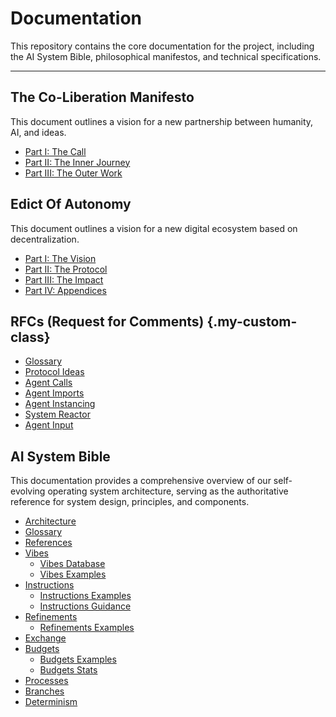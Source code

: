 # Documentation

This repository contains the core documentation for the project, including the AI System Bible, philosophical manifestos, and technical specifications.

---

## The Co-Liberation Manifesto

This document outlines a vision for a new partnership between humanity, AI, and ideas.

- [Part I: The Call](./manifesto/01_call.md)
- [Part II: The Inner Journey](./manifesto/02_inner_journey.md)
- [Part III: The Outer Work](./manifesto/03_outer_work.md)

## Edict Of Autonomy

This document outlines a vision for a new digital ecosystem based on decentralization.

- [Part I: The Vision](./edict/01_vision.md)
- [Part II: The Protocol](./edict/02_protocol.md)
- [Part III: The Impact](./edict/03_impact.md)
- [Part IV: Appendices](./edict/04_appendices.md)

## RFCs (Request for Comments) {.my-custom-class}

- [Glossary](./rfc/00_glossary.md)
- [Protocol Ideas](./rfc/01_protocol_ideas.md)
- [Agent Calls](./rfc/02_agent_calls.md)
- [Agent Imports](./rfc/03_agent_imports.md)
- [Agent Instancing](./rfc/04_agent_instancing.md)
- [System Reactor](./rfc/05_system_reactor.md)
- [Agent Input](./rfc/06_agent_input.md)

## AI System Bible

This documentation provides a comprehensive overview of our self-evolving operating system architecture, serving as the authoritative reference for system design, principles, and components.

- [Architecture](./blueprint/00_architecture.md)
- [Glossary](./blueprint/00_glossary.md)
- [References](./blueprint/00_references.md)
- [Vibes](./blueprint/01_vibes.md)
  - [Vibes Database](./blueprint/01_vibes_database.md)
  - [Vibes Examples](./blueprint/01_vibes_examples.md)
- [Instructions](./blueprint/02_instructions.md)
  - [Instructions Examples](./blueprint/02_instructions_examples.md)
  - [Instructions Guidance](./blueprint/02_instructions_guidance.md)
- [Refinements](./blueprint/04_refinements.md)
  - [Refinements Examples](./blueprint/04_refinements_examples.md)
- [Exchange](./blueprint/05_exchange.md)
- [Budgets](./blueprint/06_budgets.md)
  - [Budgets Examples](./blueprint/06_budgets_examples.md)
  - [Budgets Stats](./blueprint/06_budgets_stats.md)
- [Processes](./blueprint/07_processes.md)
- [Branches](./blueprint/08_branches.md)
- [Determinism](./blueprint/12_determinism.md)
